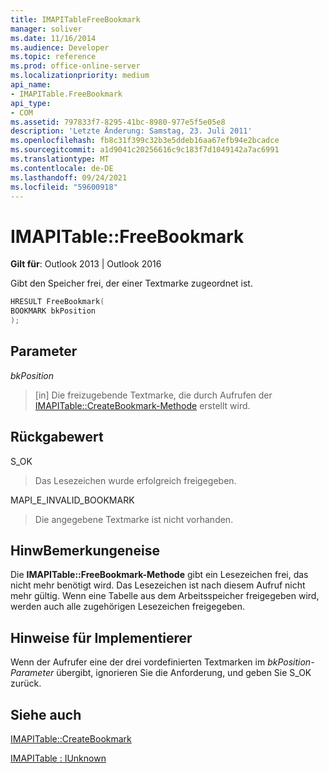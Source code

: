 ```yaml
---
title: IMAPITableFreeBookmark
manager: soliver
ms.date: 11/16/2014
ms.audience: Developer
ms.topic: reference
ms.prod: office-online-server
ms.localizationpriority: medium
api_name:
- IMAPITable.FreeBookmark
api_type:
- COM
ms.assetid: 797833f7-8295-41bc-8980-977e5f5e05e8
description: 'Letzte Änderung: Samstag, 23. Juli 2011'
ms.openlocfilehash: fb8c31f399c32b3e5ddeb16aa67efb94e2bcadce
ms.sourcegitcommit: a1d9041c20256616c9c183f7d1049142a7ac6991
ms.translationtype: MT
ms.contentlocale: de-DE
ms.lasthandoff: 09/24/2021
ms.locfileid: "59600918"
---
```

# <a name="imapitablefreebookmark"></a>IMAPITable::FreeBookmark

  
  
**Gilt für**: Outlook 2013 | Outlook 2016 
  
Gibt den Speicher frei, der einer Textmarke zugeordnet ist.
  
```cpp
HRESULT FreeBookmark(
BOOKMARK bkPosition
);
```

## <a name="parameters"></a>Parameter

 _bkPosition_
  
> [in] Die freizugebende Textmarke, die durch Aufrufen der [IMAPITable::CreateBookmark-Methode](imapitable-createbookmark.md) erstellt wird. 
    
## <a name="return-value"></a>Rückgabewert

S_OK 
  
> Das Lesezeichen wurde erfolgreich freigegeben.
    
MAPI_E_INVALID_BOOKMARK 
  
> Die angegebene Textmarke ist nicht vorhanden.
    
## <a name="remarks"></a>HinwBemerkungeneise

Die **IMAPITable::FreeBookmark-Methode** gibt ein Lesezeichen frei, das nicht mehr benötigt wird. Das Lesezeichen ist nach diesem Aufruf nicht mehr gültig. Wenn eine Tabelle aus dem Arbeitsspeicher freigegeben wird, werden auch alle zugehörigen Lesezeichen freigegeben. 
  
## <a name="notes-to-implementers"></a>Hinweise für Implementierer

Wenn der Aufrufer eine der drei vordefinierten Textmarken im  _bkPosition-Parameter_ übergibt, ignorieren Sie die Anforderung, und geben Sie S_OK zurück. 
  
## <a name="see-also"></a>Siehe auch



[IMAPITable::CreateBookmark](imapitable-createbookmark.md)
  
[IMAPITable : IUnknown](imapitableiunknown.md)

